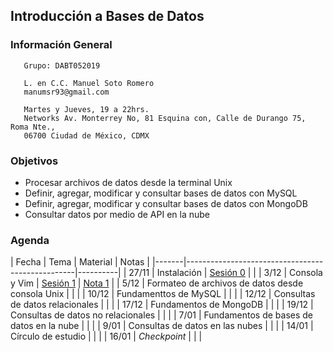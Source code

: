 ## Introducción a Bases de Datos

### Información General

```
   Grupo: DABT052019

   L. en C.C. Manuel Soto Romero
   manumsr93@gmail.com

   Martes y Jueves, 19 a 22hrs.
   Networks Av. Monterrey No, 81 Esquina con, Calle de Durango 75, Roma Nte., 
   06700 Ciudad de México, CDMX
```

### Objetivos
- Procesar archivos de datos desde la terminal Unix
- Definir, agregar, modificar y consultar bases de datos con MySQL
- Definir, agregar, modificar y consultar bases de datos con MongoDB
- Consultar datos por medio de API en la nube

### Agenda

| Fecha | Tema                                             | Material | Notas |
|-------|--------------------------------------------------|----------|
| 27/11 | Instalación                                      | [Sesión 0](https://docs.google.com/document/d/1P7xnYGl1ChaPsauKGTy-UYMAsx9Q2FgnhNAgwdjZ798/edit?usp=sharing) | |
| 3/12  | Consola y Vim                                    | [Sesión 1](Sesion-01/) | [Nota 1](https://drive.google.com/open?id=1CMHAC2L-y3GqRdAwBQyGmf1hRQcHvqSU) |
| 5/12  | Formateo de archivos de datos desde consola Unix |          | |
| 10/12 | Fundamenttos de MySQL                            |          | |
| 12/12 | Consultas de datos relacionales                  |          | |
| 17/12 | Fundamentos de MongoDB                           |          | |
| 19/12 | Consultas de datos no relacionales               |          | |
| 7/01  | Fundamentos de bases de datos en la nube         |          | |
| 9/01  | Consultas de datos en las nubes                  |          | |
| 14/01 | Círculo de estudio                               |          | |
| 16/01 | *Checkpoint*                                     |          | |
